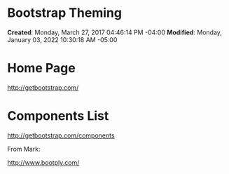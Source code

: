 # Bootstrap Theming

**Created**: Monday, March 27, 2017 04:46:14 PM -04:00
**Modified**: Monday, January 03, 2022 10:30:18 AM -05:00


# Home Page

http://getbootstrap.com/

# Components List

http://getbootstrap.com/components

From Mark:

http://www.bootply.com/